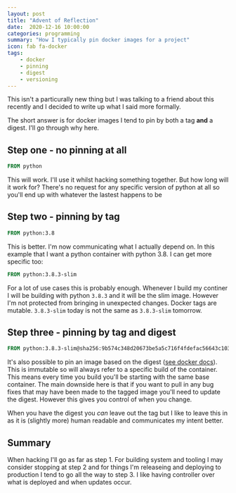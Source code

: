 ```yaml
---
layout: post
title: "Advent of Reflection"
date:  2020-12-16 10:00:00
categories: programming
summary: "How I typically pin docker images for a project"
icon: fab fa-docker
tags:
    - docker
    - pinning
    - digest
    - versioning
---
```


This isn't a particurally new thing but I was talking to a friend about this recently and I decided to write up what I said more formally.

The short answer is for docker images I tend to pin by both a tag **and** a digest. I'll go through why here.

## Step one - no pinning at all
```dockerfile
FROM python
```

This will work. I'll use it whilst hacking something together. But how long will it work for? There's no request for any specific version of python at all so you'll
end up with whatever the lastest happens to be

## Step two - pinning by tag
```dockerfile
FROM python:3.8
```

This is better. I'm now communicating what I actually depend on. In this example that I want a python container with python 3.8. I can get more specific
too:

```dockerfile
FROM python:3.8.3-slim
```

For a lot of use cases this is probably enough. Whenever I build my continer I will be building with python `3.8.3` and it will be the slim image. 
However I'm not protected from bringing in unexpected changes. Docker tags are mutable. `3.8.3-slim` today is not the same as `3.8.3-slim` tomorrow.

## Step three - pinning by tag and digest
```dockerfile
FROM python:3.8.3-slim@sha256:9b574c348d20673be5a5c716f4fdefac56643c103c0c7005e2160c6a843faab8
```
It's also possible to pin an image based on the digest ([see docker docs](https://docs.docker.com/engine/reference/commandline/pull/#pull-an-image-by-digest-immutable-identifier)). This is immutable so will always refer to a specific build of the container. This means every time you build you'll be starting with the same base container. The main downside here is that if you want to pull in any bug fixes that may have been made to the tagged image you'll need to update the digest. However this gives you control of when you change. 

When you have the digest you *can* leave out the tag but I like to leave this in as  it is (slightly more) human readable and communicates my intent better.


## Summary
When hacking I'll go as far as step 1. For building system and tooling I may consider stopping at step 2 and for things I'm releaseing and deploying to production I tend to go all the way to step 3. I like having controller over what is deployed and when updates occur.
